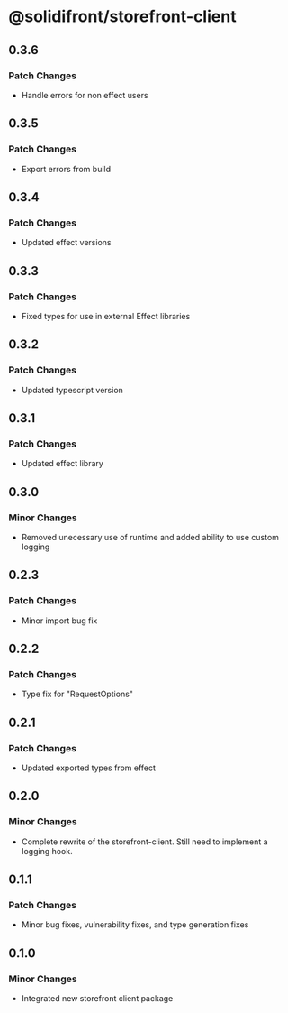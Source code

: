 # @solidifront/storefront-client

## 0.3.6

### Patch Changes

- Handle errors for non effect users

## 0.3.5

### Patch Changes

- Export errors from build

## 0.3.4

### Patch Changes

- Updated effect versions

## 0.3.3

### Patch Changes

- Fixed types for use in external Effect libraries

## 0.3.2

### Patch Changes

- Updated typescript version

## 0.3.1

### Patch Changes

- Updated effect library

## 0.3.0

### Minor Changes

- Removed unecessary use of runtime and added ability to use custom logging

## 0.2.3

### Patch Changes

- Minor import bug fix

## 0.2.2

### Patch Changes

- Type fix for "RequestOptions"

## 0.2.1

### Patch Changes

- Updated exported types from effect

## 0.2.0

### Minor Changes

- Complete rewrite of the storefront-client. Still need to implement a logging hook.

## 0.1.1

### Patch Changes

- Minor bug fixes, vulnerability fixes, and type generation fixes

## 0.1.0

### Minor Changes

- Integrated new storefront client package
